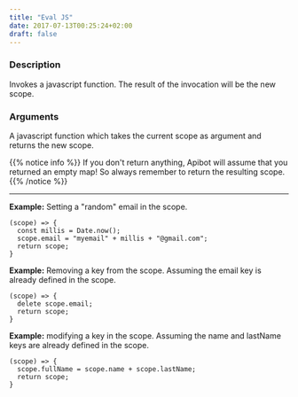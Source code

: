 ```yaml
---
title: "Eval JS"
date: 2017-07-13T00:25:24+02:00
draft: false
---
```


### Description

Invokes a javascript function. The result of the invocation will be the new scope.

### Arguments

A javascript function which takes the current scope as argument and returns the new scope.

{{% notice info %}}
If you don't return anything, Apibot will assume that you returned an empty map! So always remember to return the resulting scope.
{{% /notice %}}

----

**Example:** Setting a "random" email in the scope.
```
(scope) => {
  const millis = Date.now();
  scope.email = "myemail" + millis + "@gmail.com";
  return scope;
}
```

**Example:** Removing a key from the scope. Assuming the email key is already defined in the scope.
```
(scope) => {
  delete scope.email;
  return scope;
}
```

**Example:** modifying a key in the scope. Assuming the name and lastName keys are already defined in the scope.
```
(scope) => {
  scope.fullName = scope.name + scope.lastName;
  return scope;
}
```
